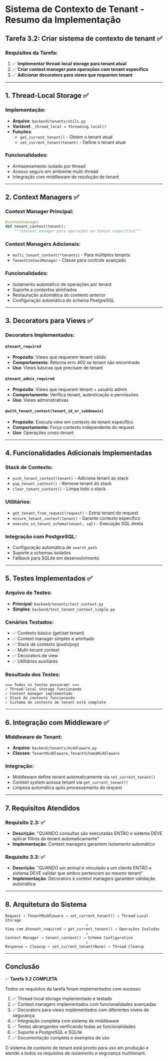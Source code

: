 # Sistema de Contexto de Tenant - Resumo da Implementação

## Tarefa 3.2: Criar sistema de contexto de tenant ✅

### Requisitos da Tarefa:
1. ✅ **Implementar thread-local storage para tenant atual**
2. ✅ **Criar context manager para operações com tenant específico**
3. ✅ **Adicionar decorators para views que requerem tenant**

---

## 1. Thread-Local Storage ✅

### Implementação:
- **Arquivo**: `backend/tenants/utils.py`
- **Variável**: `_thread_local = threading.local()`
- **Funções**:
  - `get_current_tenant()` - Obtém o tenant atual
  - `set_current_tenant(tenant)` - Define o tenant atual

### Funcionalidades:
- Armazenamento isolado por thread
- Acesso seguro em ambiente multi-thread
- Integração com middleware de resolução de tenant

---

## 2. Context Managers ✅

### Context Manager Principal:
```python
@contextmanager
def tenant_context(tenant):
    """Context manager para operações em tenant específico"""
```

### Context Managers Adicionais:
- `multi_tenant_context(*tenants)` - Para múltiplos tenants
- `TenantContextManager` - Classe para controle avançado

### Funcionalidades:
- Isolamento automático de operações por tenant
- Suporte a contextos aninhados
- Restauração automática do contexto anterior
- Configuração automática do schema PostgreSQL

---

## 3. Decorators para Views ✅

### Decorators Implementados:

#### `@tenant_required`
- **Propósito**: Views que requerem tenant válido
- **Comportamento**: Retorna erro 400 se tenant não encontrado
- **Uso**: Views básicas que precisam de tenant

#### `@tenant_admin_required`
- **Propósito**: Views que requerem tenant + usuário admin
- **Comportamento**: Verifica tenant, autenticação e permissões
- **Uso**: Views administrativas

#### `@with_tenant_context(tenant_id_or_subdomain)`
- **Propósito**: Executa view em contexto de tenant específico
- **Comportamento**: Força contexto independente do request
- **Uso**: Operações cross-tenant

---

## 4. Funcionalidades Adicionais Implementadas

### Stack de Contexto:
- `push_tenant_context(tenant)` - Adiciona tenant ao stack
- `pop_tenant_context()` - Remove tenant do stack
- `clear_tenant_context()` - Limpa todo o stack

### Utilitários:
- `get_tenant_from_request(request)` - Extrai tenant do request
- `ensure_tenant_context(tenant)` - Garante contexto específico
- `execute_in_tenant_schema(tenant, sql)` - Execução SQL direta

### Integração com PostgreSQL:
- Configuração automática de `search_path`
- Suporte a schemas isolados
- Fallback para SQLite em desenvolvimento

---

## 5. Testes Implementados ✅

### Arquivo de Testes:
- **Principal**: `backend/tenants/test_context.py`
- **Simples**: `backend/test_tenant_context_simple.py`

### Cenários Testados:
- ✅ Contexto básico (get/set tenant)
- ✅ Context manager simples e aninhado
- ✅ Stack de contexto (push/pop)
- ✅ Multi-tenant context
- ✅ Decorators de view
- ✅ Utilitários auxiliares

### Resultado dos Testes:
```
=== Todos os testes passaram! ===
✓ Thread-local storage funcionando
✓ Context manager implementado
✓ Stack de contexto funcionando
✓ Sistema de contexto de tenant está completo
```

---

## 6. Integração com Middleware ✅

### Middleware de Tenant:
- **Arquivo**: `backend/tenants/middleware.py`
- **Classes**: `TenantMiddleware`, `TenantSchemaMiddleware`

### Integração:
- Middleware define tenant automaticamente via `set_current_tenant()`
- Context system acessa tenant via `get_current_tenant()`
- Limpeza automática após processamento do request

---

## 7. Requisitos Atendidos

### Requisito 2.3: ✅
- **Descrição**: "QUANDO consultas são executadas ENTÃO o sistema DEVE aplicar filtros de tenant automaticamente"
- **Implementação**: Context managers garantem isolamento automático

### Requisito 3.3: ✅
- **Descrição**: "QUANDO um animal é vinculado a um cliente ENTÃO o sistema DEVE validar que ambos pertencem ao mesmo tenant"
- **Implementação**: Decorators e context managers garantem validação automática

---

## 8. Arquitetura do Sistema

```
Request → TenantMiddleware → set_current_tenant() → Thread-Local Storage
                                    ↓
View com @tenant_required → get_current_tenant() → Operações Isoladas
                                    ↓
Context Manager → tenant_context() → Schema Configuration
                                    ↓
Response ← Cleanup ← set_current_tenant(None) ← Thread Cleanup
```

---

## Conclusão

✅ **Tarefa 3.2 COMPLETA**

Todos os requisitos da tarefa foram implementados com sucesso:

1. ✅ Thread-local storage implementado e testado
2. ✅ Context managers implementados com funcionalidades avançadas
3. ✅ Decorators para views implementados com diferentes níveis de segurança
4. ✅ Integração completa com sistema de middleware
5. ✅ Testes abrangentes verificando todas as funcionalidades
6. ✅ Suporte a PostgreSQL e SQLite
7. ✅ Documentação completa e exemplos de uso

O sistema de contexto de tenant está pronto para uso em produção e atende a todos os requisitos de isolamento e segurança multitenant.